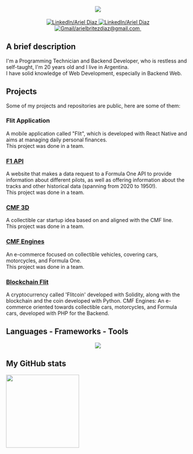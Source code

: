 <h1 align="center">
    <img src="https://readme-typing-svg.herokuapp.com/?font=Lexend&color=ff4737&size=50&center=true&vCenter=true&width=900&height=70&pause=200&duration=2500&lines=Hi!+I'm+Ariel+Diaz!;Welcome+to+my+GitHub+Profile!" />
</h1>

<p align="center">
  <a href="https://www.linkedin.com/in/ariel-britez-diaz-technical/" target="_blank" rel="noopener noreferrer">
    <img src="https://badgen.net/badge/Title/Programming Technician?color=purple" alt="LinkedIn/Ariel Diaz" />
  </a>
  <a href="https://www.linkedin.com/in/ariel-britez-diaz-technical/" target="_blank" rel="noopener noreferrer">
    <img src="https://badgen.net/badge/LinkedIn/Ariel Diaz?color=blue" alt="LinkedIn/Ariel Diaz" />
  </a>
  <a href="mailto:arielbritezdiaz@email.com" target="_blank" rel="noopener noreferrer">
    <img src="https://badgen.net/badge/Gmail/arielbritezdiaz@gmail.com?color=blue" alt="Gmail/arielbritezdiaz@gmail.com" />
  </a>
  <a href="https://abdiaz.com" target="_blank" rel="noopener noreferrer">
    <img src="https://badgen.net/badge/Portfolio/Here?color=blue" alt="" />
  </a>
</p>

## A brief description
I'm a Programming Technician and Backend Developer, who is restless and self-taught, I'm 20 years old and I live in Argentina.\
I have solid knowledge of Web Development, especially in Backend Web.

## Projects
Some of my projects and repositories are public, here are some of them:

### Flit Application
A mobile application called "Flit", which is developed with React Native and aims at managing daily personal finances.\
This project was done in a team.

### <a href="https://github.com/MarianoJSB/F1-API.github.io" target="_blank" rel="noopener noreferrer">F1 API</a>
A website that makes a data request to a Formula One API to provide information about different pilots, as well as offering information about the tracks and other historical data (spanning from 2020 to 1950!).\
This project was done in a team.

### <a href="https://github.com/MarianoJSB/cmf3d.github.io" target="_blank" rel="noopener noreferrer">CMF 3D</a>
A collectible car startup idea based on and aligned with the CMF line.\
This project was done in a team.

### <a href="https://github.com/ArielBritezDiaz/CMF_Engines" target="_blank" rel="noopener noreferrer">CMF Engines</a>
An e-commerce focused on collectible vehicles, covering cars, motorcycles, and Formula One.\
This project was done in a team.

### <a href="https://github.com/ArielBritezDiaz/blockchain_flit" target="_blank" rel="noopener noreferrer">Blockchain Flit</a>
A cryptocurrency called 'Flitcoin' developed with Solidity, along with the blockchain and the coin developed with Python.
CMF Engines: An e-commerce oriented towards collectible cars, motorcycles, and Formula cars, developed with PHP for the Backend.

## Languages - Frameworks - Tools
<div align="center">
  <img src="https://skillicons.dev/icons?i=react,ts,nestjs,postgres,mysql,git,neovim,linux&theme=dark" />
</div>

## My GitHub stats
<a href="https://github.com/ArielBritezDiaz/convoychat">
  <img height=200 align="center" src="https://github-readme-stats.vercel.app/api/top-langs/?username=ArielBritezDiaz&show_icons=true&title_color=ff4737&text_color=FFFFFB&icon_color=f0b35f&bg_color=102057&hide_rank=false&count_private=true&include_all_commits=true&show_icons=true&layout=compact&langs_count=7&card_width=455&exclude_repo=nuevaProbandoGitGitHub,restapi-employees,fullStackOpenCourse,nuevaProbandoGitGitHub,test.github.io,colegio,cmf-engines,portfolio" />
</a>
